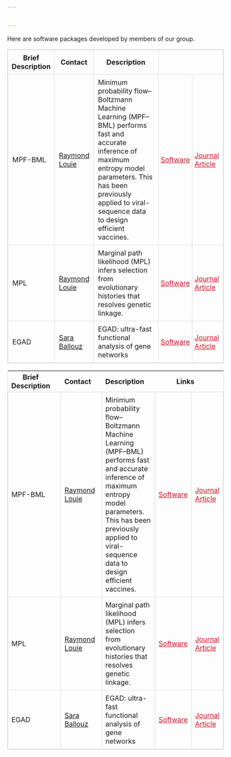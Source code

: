 ```yaml
---


---
```


Here are software packages developed by members of our group.

<table class = "table-responsive table-bordered">
  <tr>
  <td style = "font-weight:bold" class = "text-center">Brief Description</td>
  <td style = "font-weight:bold" class = "text-center">Contact</td>
  <td style = "font-weight:bold" class = "text-center">Description</td>
  <td colspan = "2"></td>
  </tr>
  <tr>
  <td style = "padding-left:10px;">MPF-BML</td>
  <td style = "padding-left:10px;"><a href="mailto:r.louie@unsw.edu.au">Raymond Louie</a></td>
  <td style = "padding-left:10px;padding-right:10px;">Minimum probability flow–Boltzmann Machine Learning (MPF–BML) performs fast and accurate inference of maximum entropy model parameters. This has been previously applied to viral-sequence data to design efficient vaccines.</td>
  <td style = "padding-left:5px;padding-right:5px;"><a href = "https://github.com/raymondlouie/MPF-BML" style = "color:#ce1126">Software</a></td> <td style="padding-left:5px;"><a href = "https://academic.oup.com/bioinformatics/article/36/7/2278/5680343?login=false" style = "color:#ce1126;">Journal Article</a></td>
  </tr>
  <tr>
  <td style = "padding-left:10px;">MPL</td>
  <td style = "padding-left:10px;"><a href="mailto:r.louie@unsw.edu.au">Raymond Louie</a></td>
  <td style = "padding-left:10px;padding-right:10px;">Marginal path likelihood (MPL) infers selection from evolutionary histories that resolves genetic linkage.</td>
  <td style = "padding-left:5px;padding-right:5px;"><a href = "https://github.com/raymondlouie/WF-MPL" style = "color:#ce1126">Software</a></td> <td style="padding-left:5px;"><a href = "https://www.nature.com/articles/s41587-020-0737-3" style = "color:#ce1126;">Journal Article</a></td>
  </tr>

  <tr>
  <td style = "padding-left:10px;">EGAD</td>
  <td style = "padding-left:10px;"><a href="mailto:">Sara Ballouz</a></td>
  <td style = "padding-left:10px;padding-right:10px;">EGAD: ultra-fast functional analysis of gene networks</td>
  <td style = "padding-left:5px;padding-right:5px;"><a href = "https://bioconductor.org/packages/release/bioc/html/EGAD.html" style = "color:#ce1126">Software</a></td> <td style="padding-left:5px;"><a href = "https://academic.oup.com/bioinformatics/article/33/4/612/2664343" style = "color:#ce1126;">Journal Article</a></td>
  </tr>

</table>


<head>
    <title>Sortable Table with Arrows</title>
    <style>
        .sortable th {
            cursor: pointer;
            position: relative;
            padding-right: 25px; /* Make space for the arrow */
        }
        .sortable .arrow {
            position: absolute;
            right: 5px;
            top: 50%;
            transform: translateY(-50%);
        }
        .asc::after {
            content: '▲';
        }
        .desc::after {
            content: '▼';
        }
        .table-responsive, .table-bordered {
            border: 1px solid #ddd;
            width: 100%;
            border-collapse: collapse;
        }
        .table-responsive td, .table-bordered td {
            border: 1px solid #ddd;
            padding: 8px;
        }
        .text-center {
            text-align: center;
        }
    </style>
</head>
<body>

<table class="table-responsive table-bordered sortable">
  <thead>
    <tr>
      <th class="text-center" onclick="sortTable(0)">Brief Description <span class="arrow"></span></th>
      <th class="text-center" onclick="sortTable(1)">Contact <span class="arrow"></span></th>
      <th class="text-center" onclick="sortTable(2)">Description <span class="arrow"></span></th>
      <th colspan="2" class="text-center">Links</th>
    </tr>
  </thead>
  <tbody>
    <tr>
      <td>MPF-BML</td>
      <td><a href="mailto:r.louie@unsw.edu.au">Raymond Louie</a></td>
      <td>Minimum probability flow–Boltzmann Machine Learning (MPF–BML) performs fast and accurate inference of maximum entropy model parameters. This has been previously applied to viral-sequence data to design efficient vaccines.</td>
      <td><a href="https://github.com/raymondlouie/MPF-BML" style="color:#ce1126">Software</a></td>
      <td><a href="https://academic.oup.com/bioinformatics/article/36/7/2278/5680343?login=false" style="color:#ce1126;">Journal Article</a></td>
    </tr>
    <tr>
      <td>MPL</td>
      <td><a href="mailto:r.louie@unsw.edu.au">Raymond Louie</a></td>
      <td>Marginal path likelihood (MPL) infers selection from evolutionary histories that resolves genetic linkage.</td>
      <td><a href="https://github.com/raymondlouie/WF-MPL" style="color:#ce1126">Software</a></td>
      <td><a href="https://www.nature.com/articles/s41587-020-0737-3" style="color:#ce1126;">Journal Article</a></td>
    </tr>
    <tr>
      <td>EGAD</td>
      <td><a href="mailto:">Sara Ballouz</a></td>
      <td>EGAD: ultra-fast functional analysis of gene networks</td>
      <td><a href="https://bioconductor.org/packages/release/bioc/html/EGAD.html" style="color:#ce1126">Software</a></td>
      <td><a href="https://academic.oup.com/bioinformatics/article/33/4/612/2664343" style="color:#ce1126;">Journal Article</a></td>
    </tr>
  </tbody>
</table>

<script>
function sortTable(column) {
    var table, rows, switching, i, x, y, shouldSwitch, dir = "asc", switchcount = 0;
    table = document.querySelector(".sortable");
    switching = true;
    while (switching) {
        switching = false;
        rows = table.getElementsByTagName("TR");
        for (i = 1; i < (rows.length - 1); i++) {
            shouldSwitch = false;
            x = rows[i].getElementsByTagName("TD")[column];
            y = rows[i + 1].getElementsByTagName("TD")[column];
            if (dir == "asc") {
                if (x.innerHTML.toLowerCase() > y.innerHTML.toLowerCase()) {
                    shouldSwitch = true;
                    break;
                }
            } else if (dir == "desc") {
                if (x.innerHTML.toLowerCase() < y.innerHTML.toLowerCase()) {
                    shouldSwitch = true;
                    break;
                }
            }
        }
        if (shouldSwitch) {
            rows[i].parentNode.insertBefore(rows[i + 1], rows[i]);
            switching = true;
            switchcount++;
        } else {
            if (switchcount == 0 && dir == "asc") {
                dir = "desc";
                switching = true;
            }
        }
    }
    // Update arrows
    var allHeaders = table.querySelectorAll("th");
    allHeaders.forEach(function(header) {
        header.querySelectorAll(".arrow").forEach(function(arrow) {
            arrow.className = "arrow"; // Reset
        });
    });
    var currentArrow = allHeaders[column].querySelector(".arrow");
    if (dir === "asc") {
        currentArrow.classList.add("asc");
    } else {
        currentArrow.classList.add("desc");
    }
}
</script>

</body>

